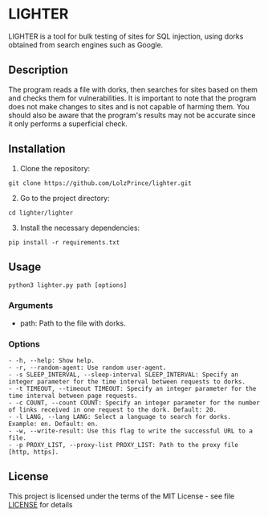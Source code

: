 # LIGHTER

LIGHTER is a tool for bulk testing of sites for SQL injection, using dorks obtained from search engines such as Google.

## Description

The program reads a file with dorks, then searches for sites based on them and checks them for vulnerabilities. It is important to note that the program does not make changes to sites and is not capable of harming them. You should also be aware that the program's results may not be accurate since it only performs a superficial check.
## Installation

1. Clone the repository:
```console
git clone https://github.com/LolzPrince/lighter.git
```
2. Go to the project directory:
```console
cd lighter/lighter
```
3. Install the necessary dependencies:
```console
pip install -r requirements.txt
```
## Usage

```console
python3 lighter.py path [options]
```
### Arguments

- path: Path to the file with dorks.

### Options
```console
- -h, --help: Show help.
- -r, --random-agent: Use random user-agent.
- -s SLEEP_INTERVAL, --sleep-interval SLEEP_INTERVAL: Specify an integer parameter for the time interval between requests to dorks.
- -t TIMEOUT, --timeout TIMEOUT: Specify an integer parameter for the time interval between page requests.
- -c COUNT, --count COUNT: Specify an integer parameter for the number of links received in one request to the dork. Default: 20.
- -l LANG, --lang LANG: Select a language to search for dorks. Example: en. Default: en.
- -w, --write-result: Use this flag to write the successful URL to a file.
- -p PROXY_LIST, --proxy-list PROXY_LIST: Path to the proxy file [http, https].
```
## License

This project is licensed under the terms of the MIT License - see file [LICENSE](LICENSE) for details

